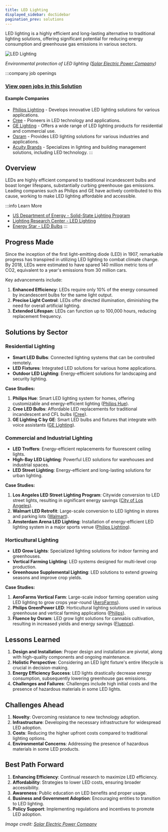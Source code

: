 ```yaml
---
title: LED Lighting
displayed_sidebar: docSidebar
pagination_prev: solutions
---
```


LED lighting is a highly efficient and long-lasting alternative to traditional lighting solutions, offering significant potential for reducing energy consumption and greenhouse gas emissions in various sectors.

![LED Lighting](/../static/img/led-lighting.jpg)

*Environmental protection of LED lighting ([Solar Electric Power Company](https://www.sepco-solarlighting.com/blog/the-advantages-of-led-lights-for-the-environment))*

:::company job openings
### [View open jobs in this Solution](https://climatebase.org/jobs?l=&q=&drawdown_solutions=LED+Lighting)
#### Example Companies
- [Philips Lighting](https://www.signify.com) - Develops innovative LED lighting solutions for various applications.
- [Cree](https://www.cree.com) - Pioneers in LED technology and applications.
- [GE Lighting](https://www.gelighting.com) - Offers a wide range of LED lighting products for residential and commercial use.
- [Osram](https://www.osram.com) - Provides LED lighting solutions for various industries and applications.
- [Acuity Brands](https://www.acuitybrands.com) - Specializes in lighting and building management solutions, including LED technology.
:::

## Overview

LEDs are highly efficient compared to traditional incandescent bulbs and boast longer lifespans, substantially curbing greenhouse gas emissions. Leading companies such as Philips and GE have actively contributed to this cause, working to make LED lighting affordable and accessible.

:::info Learn More
- [US Department of Energy - Solid-State Lighting Program](https://www.energy.gov/eere/ssl/solid-state-lighting)
- [Lighting Research Center - LED Lighting](https://www.lrc.rpi.edu/programs/solidstate/)
- [Energy Star - LED Bulbs](https://www.energystar.gov/products/lighting_fans/light_bulbs/learn_about_led_bulbs)
:::

## Progress Made

Since the inception of the first light-emitting diode (LED) in 1907, remarkable progress has transpired in utilizing LED lighting to combat climate change. By 2018, LEDs were estimated to have spared 140 million metric tons of CO2, equivalent to a year's emissions from 30 million cars.

Key advancements include:
1. **Enhanced Efficiency**: LEDs require only 10% of the energy consumed by incandescent bulbs for the same light output.
2. **Precise Light Control**: LEDs offer directed illumination, diminishing the need for overall artificial lighting.
3. **Extended Lifespan**: LEDs can function up to 100,000 hours, reducing replacement frequency.

## Solutions by Sector

### Residential Lighting
- **Smart LED Bulbs**: Connected lighting systems that can be controlled remotely.
- **LED Fixtures**: Integrated LED solutions for various home applications.
- **Outdoor LED Lighting**: Energy-efficient solutions for landscaping and security lighting.

**Case Studies:**
1. **Philips Hue**: Smart LED lighting system for homes, offering customizable and energy-efficient lighting ([Philips Hue](https://www.philips-hue.com)).
2. **Cree LED Bulbs**: Affordable LED replacements for traditional incandescent and CFL bulbs ([Cree](https://www.cree.com)).
3. **GE Lighting C by GE**: Smart LED bulbs and fixtures that integrate with voice assistants ([GE Lighting](https://www.gelighting.com)).

### Commercial and Industrial Lighting
- **LED Troffers**: Energy-efficient replacements for fluorescent ceiling lights.
- **High-Bay LED Lighting**: Powerful LED solutions for warehouses and industrial spaces.
- **LED Street Lighting**: Energy-efficient and long-lasting solutions for urban lighting.

**Case Studies:**
1. **Los Angeles LED Street Lighting Program**: Citywide conversion to LED street lights, resulting in significant energy savings ([City of Los Angeles](https://bsl.lacity.org/led.html)).
2. **Walmart LED Retrofit**: Large-scale conversion to LED lighting in stores and parking lots ([Walmart](https://corporate.walmart.com/newsroom/sustainability/20170426/led-lighting-rollout-complete-in-parking-lots)).
3. **Amsterdam Arena LED Lighting**: Installation of energy-efficient LED lighting system in a major sports venue ([Philips Lighting](https://www.signify.com/global/our-company/news/press-releases/2017/20170126-philips-lighting-illuminates-amsterdam-arena-with-led)).

### Horticultural Lighting
- **LED Grow Lights**: Specialized lighting solutions for indoor farming and greenhouses.
- **Vertical Farming Lighting**: LED systems designed for multi-level crop production.
- **Greenhouse Supplemental Lighting**: LED solutions to extend growing seasons and improve crop yields.

**Case Studies:**
1. **AeroFarms Vertical Farm**: Large-scale indoor farming operation using LED lighting to grow crops year-round ([AeroFarms](https://www.aerofarms.com)).
2. **Philips GreenPower LED**: Horticultural lighting solutions used in various greenhouse and vertical farming applications ([Philips](https://www.lighting.philips.com/main/products/horticulture)).
3. **Fluence by Osram**: LED grow light solutions for cannabis cultivation, resulting in increased yields and energy savings ([Fluence](https://fluence.science)).

## Lessons Learned

1. **Design and Installation**: Proper design and installation are pivotal, along with high-quality components and ongoing maintenance.
2. **Holistic Perspective**: Considering an LED light fixture's entire lifecycle is crucial in decision-making.
3. **Energy Efficiency Success**: LED lights drastically decrease energy consumption, subsequently lowering greenhouse gas emissions.
4. **Challenges and Failures**: Challenges include high initial costs and the presence of hazardous materials in some LED lights.

## Challenges Ahead

1. **Novelty**: Overcoming resistance to new technology adoption.
2. **Infrastructure**: Developing the necessary infrastructure for widespread LED adoption.
3. **Costs**: Reducing the higher upfront costs compared to traditional lighting options.
4. **Environmental Concerns**: Addressing the presence of hazardous materials in some LED products.

## Best Path Forward

1. **Enhancing Efficiency**: Continual research to maximize LED efficiency.
2. **Affordability**: Strategies to lower LED costs, ensuring broader accessibility.
3. **Awareness**: Public education on LED benefits and proper usage.
4. **Business and Government Adoption**: Encouraging entities to transition to LED lighting.
5. **Policy Support**: Implementing regulations and incentives to promote LED adoption.

*Image credit: [Solar Electric Power Company](https://www.sepco-solarlighting.com/blog/the-advantages-of-led-lights-for-the-environment)*
